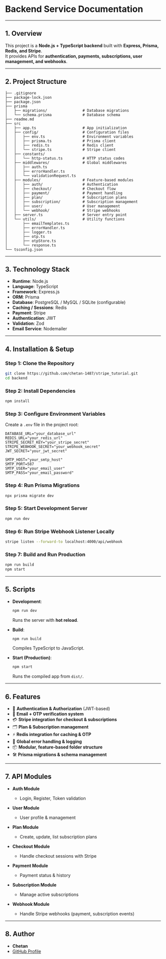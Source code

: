 # Backend Service Documentation

---

## 1. Overview

This project is a **Node.js + TypeScript backend** built with **Express, Prisma, Redis, and Stripe**.  
It provides APIs for **authentication, payments, subscriptions, user management, and webhooks**.

---

## 2. Project Structure

```
├── .gitignore
├── package-lock.json
├── package.json
├── prisma
│   ├── migrations/                # Database migrations
│   └── schema.prisma              # Database schema
├── readme.md
├── src
│   ├── app.ts                     # App initialization
│   ├── config/                    # Configuration files
│   │   ├── env.ts                 # Environment variables
│   │   ├── prisma.ts              # Prisma client
│   │   ├── redis.ts               # Redis client
│   │   └── stripe.ts              # Stripe client
│   ├── constants/
│   │   └── http-status.ts         # HTTP status codes
│   ├── middlewares/               # Global middlewares
│   │   ├── auth.ts
│   │   ├── errorHandler.ts
│   │   └── validationRequest.ts
│   ├── modules/                   # Feature-based modules
│   │   ├── auth/                  # Authentication
│   │   ├── checkout/              # Checkout flow
│   │   ├── payment/               # Payment handling
│   │   ├── plan/                  # Subscription plans
│   │   ├── subscription/          # Subscription management
│   │   ├── user/                  # User management
│   │   └── webhook/               # Stripe webhooks
│   ├── server.ts                  # Server entry point
│   └── utils/                     # Utility functions
│       ├── emailTemplates.ts
│       ├── errorHandler.ts
│       ├── logger.ts
│       ├── otp.ts
│       ├── otpStore.ts
│       └── response.ts
└── tsconfig.json
```

---

## 3. Technology Stack

* **Runtime**: Node.js
* **Language**: TypeScript
* **Framework**: Express.js
* **ORM**: Prisma
* **Database**: PostgreSQL / MySQL / SQLite (configurable)
* **Caching / Sessions**: Redis
* **Payment**: Stripe
* **Authentication**: JWT
* **Validation**: Zod
* **Email Service**: Nodemailer

---

## 4. Installation & Setup

### Step 1: Clone the Repository

```bash
git clone https://github.com/chetan-1487/stripe_tutorial.git
cd backend
```

### Step 2: Install Dependencies

```bash
npm install
```

### Step 3: Configure Environment Variables

Create a `.env` file in the project root:

```env
DATABASE_URL="your_database_url"
REDIS_URL="your_redis_url"
STRIPE_SECRET_KEY="your_stripe_secret"
STRIPE_WEBHOOK_SECRET="your_webhook_secret"
JWT_SECRET="your_jwt_secret"

SMTP_HOST="your_smtp_host"
SMTP_PORT=587
SMTP_USER="your_email_user"
SMTP_PASS="your_email_password"
```

### Step 4: Run Prisma Migrations

```bash
npx prisma migrate dev
```

### Step 5: Start Development Server

```bash
npm run dev
```

### Step 6: Run Stripe Webhook Listener Locally

```bash
stripe listen --forward-to localhost:4000/api/webhook
```

### Step 7: Build and Run Production

```bash
npm run build
npm start
```

---

## 5. Scripts

* **Development**:

  ```bash
  npm run dev
  ```

  Runs the server with **hot reload**.

* **Build**:

  ```bash
  npm run build
  ```

  Compiles TypeScript to JavaScript.

* **Start (Production)**:

  ```bash
  npm start
  ```

  Runs the compiled app from `dist/`.

---

## 6. Features

* 🔐 **Authentication & Authorization** (JWT-based)
* 📧 **Email + OTP verification system**
* 💳 **Stripe integration for checkout & subscriptions**
* 🗂 **Plan & Subscription management**
* ⚡ **Redis integration for caching & OTP**
* 🚨 **Global error handling & logging**
* 📦 **Modular, feature-based folder structure**
* 🛠 **Prisma migrations & schema management**

---

## 7. API Modules

* **Auth Module**
  * Login, Register, Token validation

* **User Module**
  * User profile & management

* **Plan Module**
  * Create, update, list subscription plans

* **Checkout Module**
  * Handle checkout sessions with Stripe

* **Payment Module**
  * Payment status & history

* **Subscription Module**
  * Manage active subscriptions

* **Webhook Module**
  * Handle Stripe webhooks (payment, subscription events)

---

## 8. Author

* **Chetan**
* [GitHub Profile](https://github.com/chetan-1487)